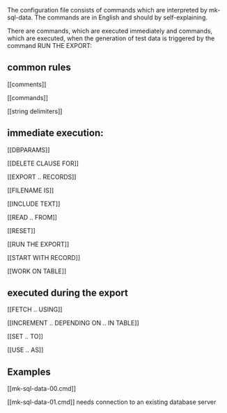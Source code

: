 
The configuration file consists of commands which are interpreted by mk-sql-data. The commands are in English and should by self-explaining.

There are commands, which are executed immediately and commands, which are executed, when the generation of test data is triggered by the command RUN THE EXPORT:

## common rules

[[comments]]

[[commands]]

[[string delimiters]]

## immediate execution:

[[DBPARAMS]]		

[[DELETE CLAUSE FOR]]

[[EXPORT .. RECORDS]]

[[FILENAME IS]]

[[INCLUDE TEXT]]

[[READ .. FROM]]

[[RESET]]

[[RUN THE EXPORT]]

[[START WITH RECORD]]

[[WORK ON TABLE]]

## executed during the export 

[[FETCH .. USING]]

[[INCREMENT .. DEPENDING ON .. IN TABLE]]

[[SET .. TO]]

[[USE .. AS]]

## Examples

[[mk-sql-data-00.cmd]]

[[mk-sql-data-01.cmd]] needs connection to an existing database server